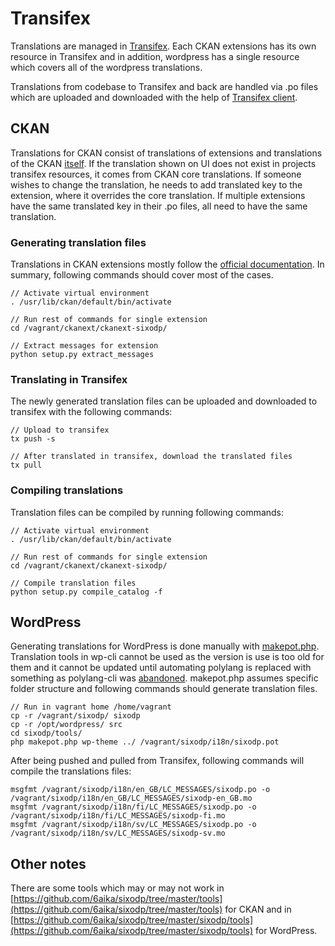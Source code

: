 # Transifex

Translations are managed in [Transifex](https://www.transifex.com/6aika-dataportal/sixodp/). Each CKAN extensions has its own resource in Transifex and in addition, wordpress has a single resource which covers all of the wordpress translations. 

Translations from codebase to Transifex and back are handled via .po files which are uploaded and downloaded with the help of [Transifex client](https://docs.transifex.com/client/introduction).

## CKAN

Translations for CKAN consist of translations of extensions and translations of the CKAN [itself](https://www.transifex.com/okfn/ckan/). If the translation shown on UI does not exist in projects transifex resources, it comes from CKAN core translations. If someone wishes to change the translation, he needs to add translated key to the extension, where it overrides the core translation. If multiple extensions have the same translated key in their .po files, all need to have the same translation.

### Generating translation files

Translations in CKAN extensions mostly follow the [official documentation](https://docs.ckan.org/en/2.8/extensions/translating-extensions.html). In summary, following commands should cover most of the cases.

```text
// Activate virtual environment
. /usr/lib/ckan/default/bin/activate

// Run rest of commands for single extension 
cd /vagrant/ckanext/ckanext-sixodp/

// Extract messages for extension
python setup.py extract_messages
```

### Translating in Transifex

The newly generated translation files can be uploaded and downloaded to transifex with the following commands:

```text
// Upload to transifex
tx push -s

// After translated in transifex, download the translated files
tx pull
```

### Compiling translations

Translation files can be compiled by running following commands:

```text
// Activate virtual environment
. /usr/lib/ckan/default/bin/activate

// Run rest of commands for single extension 
cd /vagrant/ckanext/ckanext-sixodp/

// Compile translation files
python setup.py compile_catalog -f
```

## WordPress

Generating translations for WordPress is done manually with [makepot.php](https://github.com/6aika/sixodp/blob/master/sixodp/tools/makepot.php). Translation tools in wp-cli cannot be used as the version is use is too old for them and it cannot be updated until automating polylang is replaced with something as polylang-cli was [abandoned](https://github.com/diggy/polylang-cli/issues/118). makepot.php assumes specific folder structure and following commands should generate translation files.

```text
// Run in vagrant home /home/vagrant
cp -r /vagrant/sixodp/ sixodp
cp -r /opt/wordpress/ src
cd sixodp/tools/
php makepot.php wp-theme ../ /vagrant/sixodp/i18n/sixodp.pot
```

After being pushed and pulled from Transifex, following commands will compile the translations files:

```text
msgfmt /vagrant/sixodp/i18n/en_GB/LC_MESSAGES/sixodp.po -o /vagrant/sixodp/i18n/en_GB/LC_MESSAGES/sixodp-en_GB.mo
msgfmt /vagrant/sixodp/i18n/fi/LC_MESSAGES/sixodp.po -o /vagrant/sixodp/i18n/fi/LC_MESSAGES/sixodp-fi.mo
msgfmt /vagrant/sixodp/i18n/sv/LC_MESSAGES/sixodp.po -o /vagrant/sixodp/i18n/sv/LC_MESSAGES/sixodp-sv.mo
```

## Other notes

There are some tools which may or may not work in [https://github.com/6aika/sixodp/tree/master/tools](https://github.com/6aika/sixodp/tree/master/tools) for CKAN and in [https://github.com/6aika/sixodp/tree/master/sixodp/tools](https://github.com/6aika/sixodp/tree/master/sixodp/tools) for WordPress.

